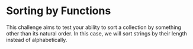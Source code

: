 # Sorting by Functions

This challenge aims to test your ability to sort a collection by something other than its natural order. In this case, we will sort strings by their length instead of alphabetically.
